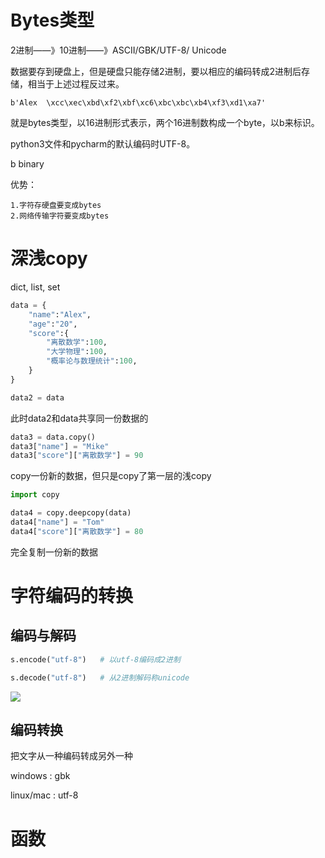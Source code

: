 # Bytes类型

2进制——》10进制——》ASCII/GBK/UTF-8/   Unicode

数据要存到硬盘上，但是硬盘只能存储2进制，要以相应的编码转成2进制后存储，相当于上述过程反过来。

```
b'Alex  \xcc\xec\xbd\xf2\xbf\xc6\xbc\xbc\xb4\xf3\xd1\xa7'
```

就是bytes类型，以16进制形式表示，两个16进制数构成一个byte，以b来标识。

python3文件和pycharm的默认编码时UTF-8。

b binary

优势：
    
    1.字符存硬盘要变成bytes
    2.网络传输字符要变成bytes
    
# 深浅copy

dict, list, set

```python
data = {
    "name":"Alex",
    "age":"20",
    "score":{
        "离散数学":100,
        "大学物理":100,
        "概率论与数理统计":100,
    }
}

data2 = data
```

此时data2和data共享同一份数据的

```python
data3 = data.copy()
data3["name"] = "Mike"
data3["score"]["离散数学"] = 90
```

copy一份新的数据，但只是copy了第一层的浅copy

```python
import copy

data4 = copy.deepcopy(data)
data4["name"] = "Tom"
data4["score"]["离散数学"] = 80
```

完全复制一份新的数据

# 字符编码的转换

## 编码与解码

```python
s.encode("utf-8")   # 以utf-8编码成2进制

s.decode("utf-8")   # 从2进制解码称unicode
```

![](/media/alex/新加卷/PythonProject/PythonFullStack/第二模块_函数编程/images/编码与解码.png)

## 编码转换

把文字从一种编码转成另外一种

windows : gbk

linux/mac : utf-8

# 函数

